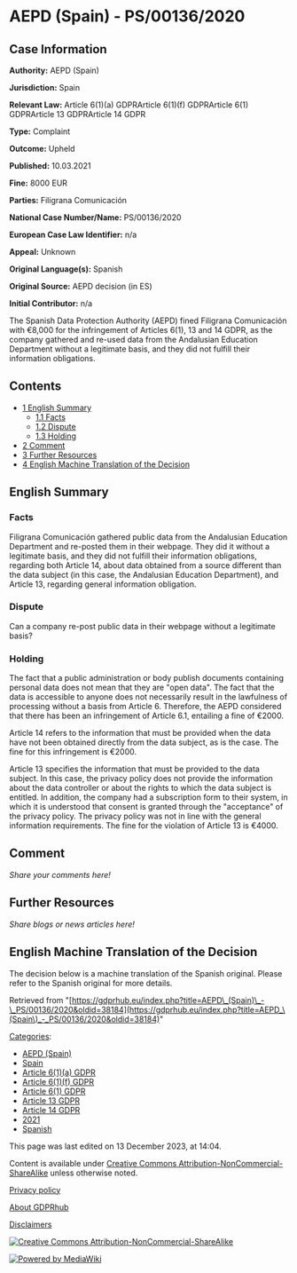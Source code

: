 # AEPD (Spain) - PS/00136/2020

## Case Information

**Authority:** AEPD (Spain)

**Jurisdiction:** Spain

**Relevant Law:** Article 6(1)(a) GDPRArticle 6(1)(f) GDPRArticle 6(1) GDPRArticle 13 GDPRArticle 14 GDPR

**Type:** Complaint

**Outcome:** Upheld

**Published:** 10.03.2021

**Fine:** 8000 EUR

**Parties:** Filigrana Comunicación

**National Case Number/Name:** PS/00136/2020

**European Case Law Identifier:** n/a

**Appeal:** Unknown

**Original Language(s):** Spanish

**Original Source:** AEPD decision (in ES)

**Initial Contributor:** n/a

The Spanish Data Protection Authority (AEPD) fined Filigrana Comunicación with €8,000 for the infringement of Articles 6(1), 13 and 14 GDPR, as the company gathered and re-used data from the Andalusian Education Department without a legitimate basis, and they did not fulfill their information obligations.

## Contents

*   [1 English Summary](#English_Summary)
    *   [1.1 Facts](#Facts)
    *   [1.2 Dispute](#Dispute)
    *   [1.3 Holding](#Holding)
*   [2 Comment](#Comment)
*   [3 Further Resources](#Further_Resources)
*   [4 English Machine Translation of the Decision](#English_Machine_Translation_of_the_Decision)

## English Summary

### Facts

Filigrana Comunicación gathered public data from the Andalusian Education Department and re-posted them in their webpage. They did it without a legitimate basis, and they did not fulfill their information obligations, regarding both Article 14, about data obtained from a source different than the data subject (in this case, the Andalusian Education Department), and Article 13, regarding general information obligation.

### Dispute

Can a company re-post public data in their webpage without a legitimate basis?

### Holding

The fact that a public administration or body publish documents containing personal data does not mean that they are "open data". The fact that the data is accessible to anyone does not necessarily result in the lawfulness of processing without a basis from Article 6. Therefore, the AEPD considered that there has been an infringement of Article 6.1, entailing a fine of €2000.

Article 14 refers to the information that must be provided when the data have not been obtained directly from the data subject, as is the case. The fine for this infringement is €2000.

Article 13 specifies the information that must be provided to the data subject. In this case, the privacy policy does not provide the information about the data controller or about the rights to which the data subject is entitled. In addition, the company had a subscription form to their system, in which it is understood that consent is granted through the "acceptance" of the privacy policy. The privacy policy was not in line with the general information requirements. The fine for the violation of Article 13 is €4000.

## Comment

_Share your comments here!_

## Further Resources

_Share blogs or news articles here!_

## English Machine Translation of the Decision

The decision below is a machine translation of the Spanish original. Please refer to the Spanish original for more details.

Retrieved from "[https://gdprhub.eu/index.php?title=AEPD\_(Spain)\_-\_PS/00136/2020&oldid=38184](https://gdprhub.eu/index.php?title=AEPD_\(Spain\)_-_PS/00136/2020&oldid=38184)"

[Categories](/index.php?title=Special:Categories "Special:Categories"):

*   [AEPD (Spain)](/index.php?title=Category:AEPD_\(Spain\) "Category:AEPD (Spain)")
*   [Spain](/index.php?title=Category:Spain "Category:Spain")
*   [Article 6(1)(a) GDPR](/index.php?title=Category:Article_6\(1\)\(a\)_GDPR "Category:Article 6(1)(a) GDPR")
*   [Article 6(1)(f) GDPR](/index.php?title=Category:Article_6\(1\)\(f\)_GDPR "Category:Article 6(1)(f) GDPR")
*   [Article 6(1) GDPR](/index.php?title=Category:Article_6\(1\)_GDPR "Category:Article 6(1) GDPR")
*   [Article 13 GDPR](/index.php?title=Category:Article_13_GDPR "Category:Article 13 GDPR")
*   [Article 14 GDPR](/index.php?title=Category:Article_14_GDPR "Category:Article 14 GDPR")
*   [2021](/index.php?title=Category:2021 "Category:2021")
*   [Spanish](/index.php?title=Category:Spanish "Category:Spanish")

This page was last edited on 13 December 2023, at 14:04.

Content is available under [Creative Commons Attribution-NonCommercial-ShareAlike](https://creativecommons.org/licenses/by-nc-sa/4.0/) unless otherwise noted.

[Privacy policy](/index.php?title=GDPRhub:Privacy_policy)

[About GDPRhub](/index.php?title=GDPRhub:About)

[Disclaimers](/index.php?title=GDPRhub:General_disclaimer)

[![Creative Commons Attribution-NonCommercial-ShareAlike](/resources/assets/licenses/cc-by-nc-sa.png)](https://creativecommons.org/licenses/by-nc-sa/4.0/)

[![Powered by MediaWiki](/resources/assets/poweredby_mediawiki_88x31.png)](https://www.mediawiki.org/)